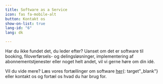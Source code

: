 ```yaml
---
title: Software as a Service
icon: fas fa-mobile-alt
button: Kontakt os
show-on-list: true
lang-id: "6"
lang: dk

---
```

Har du ikke fundet det, du leder efter? Uanset om det er software til booking, filoverførsels- og delingsløsninger, implementering af abonnementstjenester eller noget helt andet, vil vi gerne høre om din idé.

Vil du vide mere? Læs vores fortællinger om software [her](https://www.prolike.io/anything/software/){: target"_blank"} eller kontakt os og fortæl os hvad du har brug for.